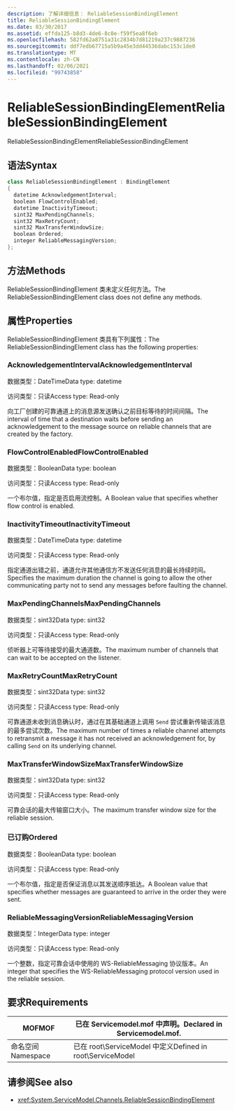 ```yaml
---
description: 了解详细信息： ReliableSessionBindingElement
title: ReliableSessionBindingElement
ms.date: 03/30/2017
ms.assetid: effda125-b8d3-4de6-8c0e-f59f5ea8f6eb
ms.openlocfilehash: 582fd62a8751a31c2834b7d81219a237c9887236
ms.sourcegitcommit: ddf7edb67715a5b9a45e3dd44536dabc153c1de0
ms.translationtype: MT
ms.contentlocale: zh-CN
ms.lasthandoff: 02/06/2021
ms.locfileid: "99743858"
---
```

# <a name="reliablesessionbindingelement"></a><span data-ttu-id="79974-103">ReliableSessionBindingElement</span><span class="sxs-lookup"><span data-stu-id="79974-103">ReliableSessionBindingElement</span></span>

<span data-ttu-id="79974-104">ReliableSessionBindingElement</span><span class="sxs-lookup"><span data-stu-id="79974-104">ReliableSessionBindingElement</span></span>  
  
## <a name="syntax"></a><span data-ttu-id="79974-105">语法</span><span class="sxs-lookup"><span data-stu-id="79974-105">Syntax</span></span>  
  
```csharp
class ReliableSessionBindingElement : BindingElement  
{  
  datetime AcknowledgementInterval;  
  boolean FlowControlEnabled;  
  datetime InactivityTimeout;  
  sint32 MaxPendingChannels;  
  sint32 MaxRetryCount;  
  sint32 MaxTransferWindowSize;  
  boolean Ordered;  
  integer ReliableMessagingVersion;  
};  
```  
  
## <a name="methods"></a><span data-ttu-id="79974-106">方法</span><span class="sxs-lookup"><span data-stu-id="79974-106">Methods</span></span>  

 <span data-ttu-id="79974-107">ReliableSessionBindingElement 类未定义任何方法。</span><span class="sxs-lookup"><span data-stu-id="79974-107">The ReliableSessionBindingElement class does not define any methods.</span></span>  
  
## <a name="properties"></a><span data-ttu-id="79974-108">属性</span><span class="sxs-lookup"><span data-stu-id="79974-108">Properties</span></span>  

 <span data-ttu-id="79974-109">ReliableSessionBindingElement 类具有下列属性：</span><span class="sxs-lookup"><span data-stu-id="79974-109">The ReliableSessionBindingElement class has the following properties:</span></span>  
  
### <a name="acknowledgementinterval"></a><span data-ttu-id="79974-110">AcknowledgementInterval</span><span class="sxs-lookup"><span data-stu-id="79974-110">AcknowledgementInterval</span></span>  

 <span data-ttu-id="79974-111">数据类型：DateTime</span><span class="sxs-lookup"><span data-stu-id="79974-111">Data type: datetime</span></span>  
  
 <span data-ttu-id="79974-112">访问类型：只读</span><span class="sxs-lookup"><span data-stu-id="79974-112">Access type: Read-only</span></span>  
  
 <span data-ttu-id="79974-113">向工厂创建的可靠通道上的消息源发送确认之前目标等待的时间间隔。</span><span class="sxs-lookup"><span data-stu-id="79974-113">The interval of time that a destination waits before sending an acknowledgement to the message source on reliable channels that are created by the factory.</span></span>  
  
### <a name="flowcontrolenabled"></a><span data-ttu-id="79974-114">FlowControlEnabled</span><span class="sxs-lookup"><span data-stu-id="79974-114">FlowControlEnabled</span></span>  

 <span data-ttu-id="79974-115">数据类型：Boolean</span><span class="sxs-lookup"><span data-stu-id="79974-115">Data type: boolean</span></span>  
  
 <span data-ttu-id="79974-116">访问类型：只读</span><span class="sxs-lookup"><span data-stu-id="79974-116">Access type: Read-only</span></span>  
  
 <span data-ttu-id="79974-117">一个布尔值，指定是否启用流控制。</span><span class="sxs-lookup"><span data-stu-id="79974-117">A Boolean value that specifies whether flow control is enabled.</span></span>  
  
### <a name="inactivitytimeout"></a><span data-ttu-id="79974-118">InactivityTimeout</span><span class="sxs-lookup"><span data-stu-id="79974-118">InactivityTimeout</span></span>  

 <span data-ttu-id="79974-119">数据类型：DateTime</span><span class="sxs-lookup"><span data-stu-id="79974-119">Data type: datetime</span></span>  
  
 <span data-ttu-id="79974-120">访问类型：只读</span><span class="sxs-lookup"><span data-stu-id="79974-120">Access type: Read-only</span></span>  
  
 <span data-ttu-id="79974-121">指定通道出错之前，通道允许其他通信方不发送任何消息的最长持续时间。</span><span class="sxs-lookup"><span data-stu-id="79974-121">Specifies the maximum duration the channel is going to allow the other communicating party not to send any messages before faulting the channel.</span></span>  
  
### <a name="maxpendingchannels"></a><span data-ttu-id="79974-122">MaxPendingChannels</span><span class="sxs-lookup"><span data-stu-id="79974-122">MaxPendingChannels</span></span>  

 <span data-ttu-id="79974-123">数据类型：sint32</span><span class="sxs-lookup"><span data-stu-id="79974-123">Data type: sint32</span></span>  
  
 <span data-ttu-id="79974-124">访问类型：只读</span><span class="sxs-lookup"><span data-stu-id="79974-124">Access type: Read-only</span></span>  
  
 <span data-ttu-id="79974-125">侦听器上可等待接受的最大通道数。</span><span class="sxs-lookup"><span data-stu-id="79974-125">The maximum number of channels that can wait to be accepted on the listener.</span></span>  
  
### <a name="maxretrycount"></a><span data-ttu-id="79974-126">MaxRetryCount</span><span class="sxs-lookup"><span data-stu-id="79974-126">MaxRetryCount</span></span>  

 <span data-ttu-id="79974-127">数据类型：sint32</span><span class="sxs-lookup"><span data-stu-id="79974-127">Data type: sint32</span></span>  
  
 <span data-ttu-id="79974-128">访问类型：只读</span><span class="sxs-lookup"><span data-stu-id="79974-128">Access type: Read-only</span></span>  
  
 <span data-ttu-id="79974-129">可靠通道未收到消息确认时，通过在其基础通道上调用 `Send` 尝试重新传输该消息的最多尝试次数。</span><span class="sxs-lookup"><span data-stu-id="79974-129">The maximum number of times a reliable channel attempts to retransmit a message it has not received an acknowledgement for, by calling `Send` on its underlying channel.</span></span>  
  
### <a name="maxtransferwindowsize"></a><span data-ttu-id="79974-130">MaxTransferWindowSize</span><span class="sxs-lookup"><span data-stu-id="79974-130">MaxTransferWindowSize</span></span>  

 <span data-ttu-id="79974-131">数据类型：sint32</span><span class="sxs-lookup"><span data-stu-id="79974-131">Data type: sint32</span></span>  
  
 <span data-ttu-id="79974-132">访问类型：只读</span><span class="sxs-lookup"><span data-stu-id="79974-132">Access type: Read-only</span></span>  
  
 <span data-ttu-id="79974-133">可靠会话的最大传输窗口大小。</span><span class="sxs-lookup"><span data-stu-id="79974-133">The maximum transfer window size for the reliable session.</span></span>  
  
### <a name="ordered"></a><span data-ttu-id="79974-134">已订购</span><span class="sxs-lookup"><span data-stu-id="79974-134">Ordered</span></span>  

 <span data-ttu-id="79974-135">数据类型：Boolean</span><span class="sxs-lookup"><span data-stu-id="79974-135">Data type: boolean</span></span>  
  
 <span data-ttu-id="79974-136">访问类型：只读</span><span class="sxs-lookup"><span data-stu-id="79974-136">Access type: Read-only</span></span>  
  
 <span data-ttu-id="79974-137">一个布尔值，指定是否保证消息以其发送顺序抵达。</span><span class="sxs-lookup"><span data-stu-id="79974-137">A Boolean value that specifies whether messages are guaranteed to arrive in the order they were sent.</span></span>  
  
### <a name="reliablemessagingversion"></a><span data-ttu-id="79974-138">ReliableMessagingVersion</span><span class="sxs-lookup"><span data-stu-id="79974-138">ReliableMessagingVersion</span></span>  

 <span data-ttu-id="79974-139">数据类型：Integer</span><span class="sxs-lookup"><span data-stu-id="79974-139">Data type: integer</span></span>  
  
 <span data-ttu-id="79974-140">访问类型：只读</span><span class="sxs-lookup"><span data-stu-id="79974-140">Access type: Read-only</span></span>  
  
 <span data-ttu-id="79974-141">一个整数，指定可靠会话中使用的 WS-ReliableMessaging 协议版本。</span><span class="sxs-lookup"><span data-stu-id="79974-141">An integer that specifies the WS-ReliableMessaging protocol version used in the reliable session.</span></span>  
  
## <a name="requirements"></a><span data-ttu-id="79974-142">要求</span><span class="sxs-lookup"><span data-stu-id="79974-142">Requirements</span></span>  
  
|<span data-ttu-id="79974-143">MOF</span><span class="sxs-lookup"><span data-stu-id="79974-143">MOF</span></span>|<span data-ttu-id="79974-144">已在 Servicemodel.mof 中声明。</span><span class="sxs-lookup"><span data-stu-id="79974-144">Declared in Servicemodel.mof.</span></span>|  
|---------|-----------------------------------|  
|<span data-ttu-id="79974-145">命名空间</span><span class="sxs-lookup"><span data-stu-id="79974-145">Namespace</span></span>|<span data-ttu-id="79974-146">已在 root\ServiceModel 中定义</span><span class="sxs-lookup"><span data-stu-id="79974-146">Defined in root\ServiceModel</span></span>|  
  
## <a name="see-also"></a><span data-ttu-id="79974-147">请参阅</span><span class="sxs-lookup"><span data-stu-id="79974-147">See also</span></span>

- <xref:System.ServiceModel.Channels.ReliableSessionBindingElement>
